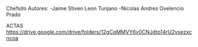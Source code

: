 Chefsito
Autores:
-Jaime Stiven Leon Tunjano
-Nicolas Andres Ovelencio Prado


ACTAS
https://drive.google.com/drive/folders/12gCqMMVY6v0CNJdtp14rU2vsezxcncoa

